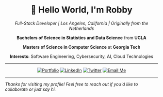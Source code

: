 <div align="center">

  # 👋 Hello World, I'm **Robby**

  *Full-Stack Developer | Los Angeles, California | Originally from the Netherlands*

  **Bachelors of Science in Statistics and Data Science** from **UCLA**

  **Masters of Science in Computer Science** at **Georgia Tech**

  **Interests:** Software Engineering, Cybersecurity, AI, Cloud Technologies

  ---

  [![Portfolio](https://img.shields.io/badge/Portfolio-b5ab00?style=for-the-badge&logo=google-chrome&logoColor=white)](https://robertlewis.dev)
  [![LinkedIn](https://img.shields.io/badge/LinkedIn-0077B5?style=for-the-badge&logo=linkedin&logoColor=white)](https://www.linkedin.com/in/robbylew/)
  [![Twitter](https://img.shields.io/badge/Twitter-6200b5?style=for-the-badge&logo=x&logoColor=white)](https://twitter.com/roberthedev)
  <a href="mailto:jobs@robertlewis.dev">
    <img src="https://img.shields.io/badge/Email%20Me-D14836?style=for-the-badge&logo=gmail&logoColor=white" alt="Email Me"/>
  </a>

</div>

---

*Thanks for visiting my profile! Feel free to reach out if you'd like to collaborate or just say hi.*
